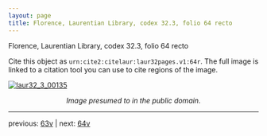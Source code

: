 ```yaml
---
layout: page
title: Florence, Laurentian Library, codex 32.3, folio 64 recto
---
```


Florence, Laurentian Library, codex 32.3, folio 64 recto

Cite this object as `urn:cite2:citelaur:laur32pages.v1:64r`.  The full image is linked to a citation tool you can use to cite regions of the image.

[![laur32_3_00135](http://www.homermultitext.org/iipsrv?IIIF=/project/homer/pyramidal/deepzoom/citelaur/laur32imgs/v1/laur32_3_00135.tif/full/800,/0/default.jpg)](http://www.homermultitext.org/ict2/?urn=urn:cite2:citelaur:laur32imgs.v1:laur32_3_00135) 

<p style="text-align: center; font-style: italic;">Image presumed to in the public domain.</p>

---

previous: [63v](../63v/) | next: [64v](../64v/)